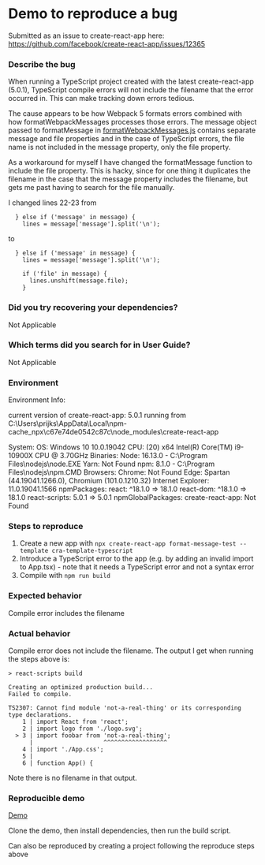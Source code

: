 # Demo to reproduce a bug

Submitted as an issue to create-react-app here:
https://github.com/facebook/create-react-app/issues/12365

### Describe the bug

When running a TypeScript project created with the latest create-react-app (5.0.1), TypeScript compile errors will not include the filename that the error occurred in. This can make tracking down errors tedious.

The cause appears to be how Webpack 5 formats errors combined with how formatWebpackMessages processes those errors. The message object passed to formatMessage in [formatWebpackMessages.js](https://github.com/facebook/create-react-app/blob/main/packages/react-dev-utils/formatWebpackMessages.js) contains separate message and file properties and in the case of TypeScript errors, the file name is not included in the message property, only the file property.

As a workaround for myself I have changed the formatMessage function to include the file property. This is hacky, since for one thing it duplicates the filename in the case that the message property includes the filename, but gets me past having to search for the file manually.

I changed lines 22-23 from

```
  } else if ('message' in message) {
    lines = message['message'].split('\n');
```

to

```
  } else if ('message' in message) {
    lines = message['message'].split('\n');

    if ('file' in message) {
      lines.unshift(message.file);
    }  
```

### Did you try recovering your dependencies?

Not Applicable

### Which terms did you search for in User Guide?

Not Applicable

### Environment

Environment Info:

  current version of create-react-app: 5.0.1
  running from C:\Users\prijks\AppData\Local\npm-cache\_npx\c67e74de0542c87c\node_modules\create-react-app

  System:
    OS: Windows 10 10.0.19042
    CPU: (20) x64 Intel(R) Core(TM) i9-10900X CPU @ 3.70GHz
  Binaries:
    Node: 16.13.0 - C:\Program Files\nodejs\node.EXE
    Yarn: Not Found
    npm: 8.1.0 - C:\Program Files\nodejs\npm.CMD
  Browsers:
    Chrome: Not Found
    Edge: Spartan (44.19041.1266.0), Chromium (101.0.1210.32)
    Internet Explorer: 11.0.19041.1566
  npmPackages:
    react: ^18.1.0 => 18.1.0
    react-dom: ^18.1.0 => 18.1.0
    react-scripts: 5.0.1 => 5.0.1
  npmGlobalPackages:
    create-react-app: Not Found

### Steps to reproduce

1. Create a new app with `npx create-react-app format-message-test --template cra-template-typescript`
2. Introduce a TypeScript error to the app (e.g. by adding an invalid import to App.tsx) - note that it needs a TypeScript error and not a syntax error
3. Compile with `npm run build`

### Expected behavior

Compile error includes the filename 

### Actual behavior

Compile error does not include the filename. The output I get when running the steps above is:

```
> react-scripts build

Creating an optimized production build...
Failed to compile.

TS2307: Cannot find module 'not-a-real-thing' or its corresponding type declarations.
    1 | import React from 'react';
    2 | import logo from './logo.svg';
  > 3 | import foobar from 'not-a-real-thing';
      |                    ^^^^^^^^^^^^^^^^^^
    4 | import './App.css';
    5 |
    6 | function App() {
```

Note there is no filename in that output.

### Reproducible demo

[Demo](https://github.com/prijks/react-webpack-message-test)

Clone the demo, then install dependencies, then run the build script.

Can also be reproduced by creating a project following the reproduce steps above

